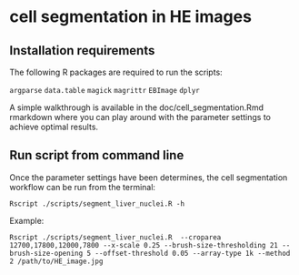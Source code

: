 # cell segmentation in HE images

## Installation requirements

The following R packages are required to run the scripts:

`argparse`
`data.table`
`magick`
`magrittr`
`EBImage`
`dplyr`

A simple walkthrough is available in the doc/cell_segmentation.Rmd rmarkdown where 
you can play around with the parameter settings to achieve optimal results.

## Run script from command line

Once the parameter settings have been determines, the cell segmentation workflow can be run
from the terminal:

`Rscript ./scripts/segment_liver_nuclei.R -h`

Example:

`Rscript ./scripts/segment_liver_nuclei.R  --croparea 12700,17800,12000,7800 --x-scale 0.25 --brush-size-thresholding 21 --brush-size-opening 5 --offset-threshold 0.05 --array-type 1k --method 2 /path/to/HE_image.jpg`

